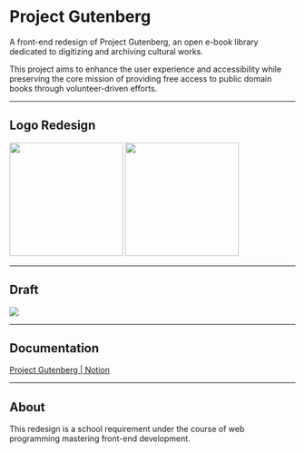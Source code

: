 # Project Gutenberg

A front-end redesign of Project Gutenberg, an open e-book library dedicated to digitizing and archiving cultural works.

This project aims to enhance the user experience and accessibility while preserving the core mission of providing free access to public domain books through volunteer-driven efforts.

---

## Logo Redesign

<img src="images/pglogo/project-gutenberg-logo-toggle-menu.png" width="200px" background-color="black">

<img src="images/pglogo/project-gutenberg-logo-home.png" width="200px" background-color="white">

---

## Draft

<img src="images/landing-page.png">

---

## Documentation

<a href="https://tropical-pufferfish-469.notion.site/Case-Study-Project-Gutenberg-2c23b0560f174942af8c2f4b01069943?pvs=4">Project Gutenberg | Notion</a>

---

## About

This redesign is a school requirement under the course of web programming mastering front-end development.
